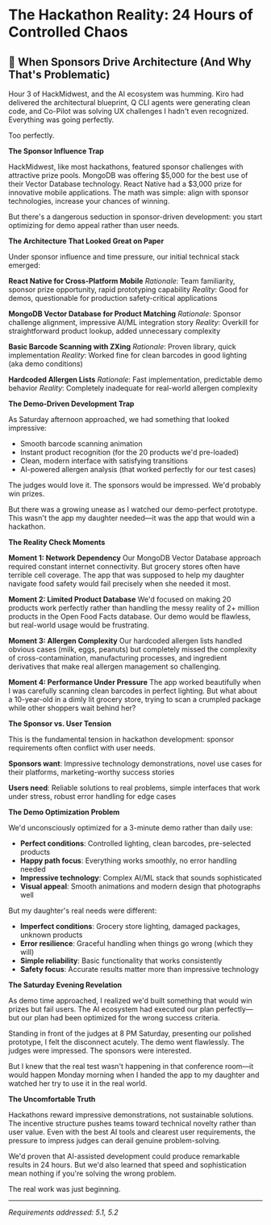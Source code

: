 # The Hackathon Reality: 24 Hours of Controlled Chaos

## 🏁 When Sponsors Drive Architecture (And Why That's Problematic)

Hour 3 of HackMidwest, and the AI ecosystem was humming. Kiro had delivered the architectural blueprint, Q CLI agents were generating clean code, and Co-Pilot was solving UX challenges I hadn't even recognized. Everything was going perfectly.

Too perfectly.

**The Sponsor Influence Trap**

HackMidwest, like most hackathons, featured sponsor challenges with attractive prize pools. MongoDB was offering $5,000 for the best use of their Vector Database technology. React Native had a $3,000 prize for innovative mobile applications. The math was simple: align with sponsor technologies, increase your chances of winning.

But there's a dangerous seduction in sponsor-driven development: you start optimizing for demo appeal rather than user needs.

**The Architecture That Looked Great on Paper**

Under sponsor influence and time pressure, our initial technical stack emerged:

**React Native for Cross-Platform Mobile**
*Rationale*: Team familiarity, sponsor prize opportunity, rapid prototyping capability
*Reality*: Good for demos, questionable for production safety-critical applications

**MongoDB Vector Database for Product Matching**
*Rationale*: Sponsor challenge alignment, impressive AI/ML integration story
*Reality*: Overkill for straightforward product lookup, added unnecessary complexity

**Basic Barcode Scanning with ZXing**
*Rationale*: Proven library, quick implementation
*Reality*: Worked fine for clean barcodes in good lighting (aka demo conditions)

**Hardcoded Allergen Lists**
*Rationale*: Fast implementation, predictable demo behavior
*Reality*: Completely inadequate for real-world allergen complexity

**The Demo-Driven Development Trap**

As Saturday afternoon approached, we had something that looked impressive:
- Smooth barcode scanning animation
- Instant product recognition (for the 20 products we'd pre-loaded)
- Clean, modern interface with satisfying transitions
- AI-powered allergen analysis (that worked perfectly for our test cases)

The judges would love it. The sponsors would be impressed. We'd probably win prizes.

But there was a growing unease as I watched our demo-perfect prototype. This wasn't the app my daughter needed—it was the app that would win a hackathon.

**The Reality Check Moments**

**Moment 1: Network Dependency**
Our MongoDB Vector Database approach required constant internet connectivity. But grocery stores often have terrible cell coverage. The app that was supposed to help my daughter navigate food safety would fail precisely when she needed it most.

**Moment 2: Limited Product Database**
We'd focused on making 20 products work perfectly rather than handling the messy reality of 2+ million products in the Open Food Facts database. Our demo would be flawless, but real-world usage would be frustrating.

**Moment 3: Allergen Complexity**
Our hardcoded allergen lists handled obvious cases (milk, eggs, peanuts) but completely missed the complexity of cross-contamination, manufacturing processes, and ingredient derivatives that make real allergen management so challenging.

**Moment 4: Performance Under Pressure**
The app worked beautifully when I was carefully scanning clean barcodes in perfect lighting. But what about a 10-year-old in a dimly lit grocery store, trying to scan a crumpled package while other shoppers wait behind her?

**The Sponsor vs. User Tension**

This is the fundamental tension in hackathon development: sponsor requirements often conflict with user needs.

**Sponsors want**: Impressive technology demonstrations, novel use cases for their platforms, marketing-worthy success stories

**Users need**: Reliable solutions to real problems, simple interfaces that work under stress, robust error handling for edge cases

**The Demo Optimization Problem**

We'd unconsciously optimized for a 3-minute demo rather than daily use:
- **Perfect conditions**: Controlled lighting, clean barcodes, pre-selected products
- **Happy path focus**: Everything works smoothly, no error handling needed
- **Impressive technology**: Complex AI/ML stack that sounds sophisticated
- **Visual appeal**: Smooth animations and modern design that photographs well

But my daughter's real needs were different:
- **Imperfect conditions**: Grocery store lighting, damaged packages, unknown products
- **Error resilience**: Graceful handling when things go wrong (which they will)
- **Simple reliability**: Basic functionality that works consistently
- **Safety focus**: Accurate results matter more than impressive technology

**The Saturday Evening Revelation**

As demo time approached, I realized we'd built something that would win prizes but fail users. The AI ecosystem had executed our plan perfectly—but our plan had been optimized for the wrong success criteria.

Standing in front of the judges at 8 PM Saturday, presenting our polished prototype, I felt the disconnect acutely. The demo went flawlessly. The judges were impressed. The sponsors were interested.

But I knew that the real test wasn't happening in that conference room—it would happen Monday morning when I handed the app to my daughter and watched her try to use it in the real world.

**The Uncomfortable Truth**

Hackathons reward impressive demonstrations, not sustainable solutions. The incentive structure pushes teams toward technical novelty rather than user value. Even with the best AI tools and clearest user requirements, the pressure to impress judges can derail genuine problem-solving.

We'd proven that AI-assisted development could produce remarkable results in 24 hours. But we'd also learned that speed and sophistication mean nothing if you're solving the wrong problem.

The real work was just beginning.

---
*Requirements addressed: 5.1, 5.2*